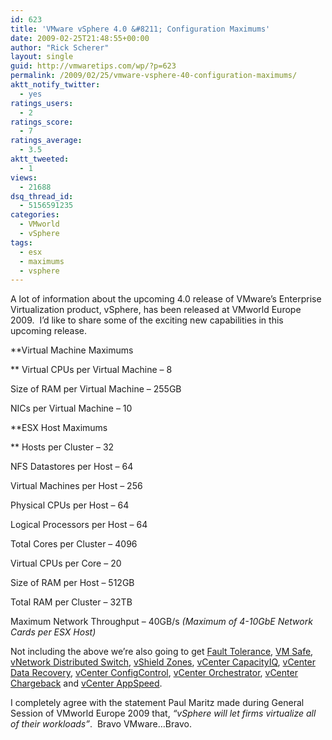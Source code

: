 ```yaml
---
id: 623
title: 'VMware vSphere 4.0 &#8211; Configuration Maximums'
date: 2009-02-25T21:48:55+00:00
author: "Rick Scherer"
layout: single
guid: http://vmwaretips.com/wp/?p=623
permalink: /2009/02/25/vmware-vsphere-40-configuration-maximums/
aktt_notify_twitter:
  - yes
ratings_users:
  - 2
ratings_score:
  - 7
ratings_average:
  - 3.5
aktt_tweeted:
  - 1
views:
  - 21688
dsq_thread_id:
  - 5156591235
categories:
  - VMworld
  - vSphere
tags:
  - esx
  - maximums
  - vsphere
---
```

A lot of information about the upcoming 4.0 release of VMware&#8217;s Enterprise Virtualization product, vSphere, has been released at VMworld Europe 2009.  I&#8217;d like to share some of the exciting new capabilities in this upcoming release.

<!--more-->

**Virtual Machine Maximums
  
** Virtual CPUs per Virtual Machine &#8211; 8
  
Size of RAM per Virtual Machine &#8211; 255GB
  
NICs per Virtual Machine &#8211; 10

**ESX Host Maximums
  
** Hosts per Cluster &#8211; 32
  
NFS Datastores per Host &#8211; 64
  
Virtual Machines per Host &#8211; 256
  
Physical CPUs per Host &#8211; 64
  
Logical Processors per Host &#8211; 64
  
Total Cores per Cluster &#8211; 4096
  
Virtual CPUs per Core &#8211; 20
  
Size of RAM per Host &#8211; 512GB
  
Total RAM per Cluster &#8211; 32TB
  
Maximum Network Throughput &#8211; 40GB/s _(Maximum of 4-10GbE Network Cards per ESX Host)_

Not including the above we&#8217;re also going to get <a href="http://www.vmware.com/products/fault-tolerance/" target="_blank">Fault Tolerance</a>, <a href="http://www.vmware.com/technology/security/vmsafe.html" target="_blank">VM Safe</a>, <a href="http://www.vmware.com/products/vnetwork-distributed-switch/" target="_blank">vNetwork Distributed Switch</a>, <a href="http://www.vmware.com/products/vshield-zones/" target="_blank">vShield Zones</a>, <a href="http://www.vmware.com/products/vcenter-capacityiq/" target="_blank">vCenter CapacityIQ</a>, <a href="http://www.vmware.com/products/vcenter-data-recovery/" target="_blank">vCenter Data Recovery</a>, <a href="http://www.vmware.com/products/vcenter-configcontrol/" target="_blank">vCenter ConfigControl</a>, <a href="http://www.vmware.com/products/vcenter-orchestrator/" target="_blank">vCenter Orchestrator</a>, <a href="http://www.vmware.com/products/vcenter-chargeback/" target="_blank">vCenter Chargeback</a> and <a href="http://www.vmware.com/products/vcenter-appspeed/" target="_blank">vCenter AppSpeed</a>.

I completely agree with the statement Paul Maritz made during General Session of VMworld Europe 2009 that, _&#8220;vSphere will let firms virtualize all of their workloads&#8221;_.  Bravo VMware&#8230;Bravo.